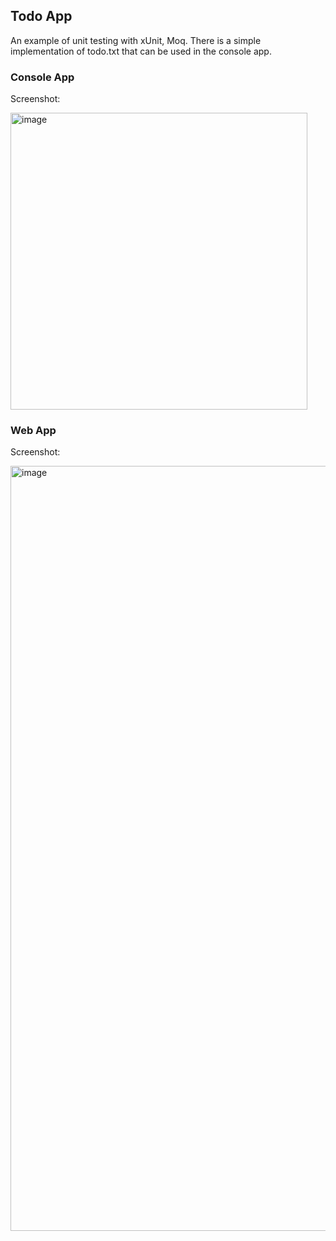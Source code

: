 ## Todo App

An example of unit testing with xUnit, Moq.
There is a simple implementation of todo.txt that can be used in the console app.

### Console App
Screenshot:

<img width="475" alt="image" src="https://user-images.githubusercontent.com/772474/163889823-4687efd6-89a5-40ae-8d0b-cee01d4712ee.png">

### Web App
Screenshot:

<img width="1224" alt="image" src="https://user-images.githubusercontent.com/772474/164112403-21543b22-0e23-4a07-bac6-856b695cf507.png">
